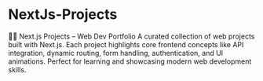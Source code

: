 # NextJs-Projects
🧑‍💻 Next.js Projects – Web Dev Portfolio A curated collection of web projects built with Next.js. Each project highlights core frontend concepts like API integration, dynamic routing, form handling, authentication, and UI animations. Perfect for learning and showcasing modern web development skills.
